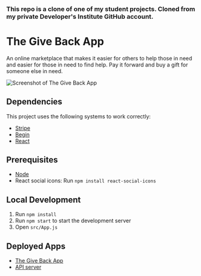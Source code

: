### **This repo is a clone of one of my student projects. Cloned from my private Developer's Institute GitHub account.**

# The Give Back App
An online marketplace that makes it easier for others to help those in need and easier for those in need to find help. Pay it forward and buy a gift for someone else in need.

![Screenshot of The Give Back App](src/img/screenshot.png)

## Dependencies

This project uses the following systems to work correctly:

- [Stripe](https://stripe.com/)
- [Begin](https://begin.com/)
- [React](https://github.com/facebook/react)

## Prerequisites

- [Node](https://nodejs.org/en/)
- React social icons: Run `npm install react-social-icons`

## Local Development

1. Run `npm install`
2. Run `npm start` to start the development server
3. Open `src/App.js`

## Deployed Apps

- [The Give Back App](https://ecstatic-tereshkova-89616f.netlify.app/)
- [API server](https://stars-e5e-staging.begin.app/)